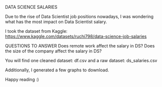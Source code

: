 DATA SCIENCE SALARIES


Due to the rise of Data Scientist job positions nowadays, I was wondering what has the most impact on Data Scientist salary.

I took the dataset from Kaggle: https://www.kaggle.com/datasets/ruchi798/data-science-job-salaries

QUESTIONS TO ANSWER
Does remote work affect the salary in DS?
Does the size of the company affect the salary in DS?

You will find one cleaned dataset: df.csv and a raw dataset: ds_salaries.csv

Additionally, I generated a few graphs to download.

Happy reading :)
